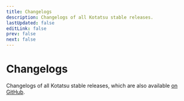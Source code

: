 ```yaml
---
title: Changelogs
description: Changelogs of all Kotatsu stable releases.
lastUpdated: false
editLink: false
prev: false
next: false
---
```


<script setup>
import ChangelogsList from "@theme/components/ChangelogsList.vue";
</script>

# Changelogs

Changelogs of all Kotatsu stable releases, which are also available [on GitHub](https://github.com/KotatsuApp/Kotatsu/releases).

<ChangelogsList />